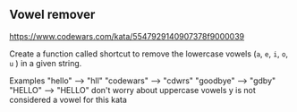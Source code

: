 
## Vowel remover


https://www.codewars.com/kata/5547929140907378f9000039


Create a function called shortcut to remove the lowercase vowels (`a`, `e`, `i`, `o`,` u` ) in a given string.

Examples
"hello"     -->  "hll"
"codewars"  -->  "cdwrs"
"goodbye"   -->  "gdby"
"HELLO"     -->  "HELLO"
don't worry about uppercase vowels
y is not considered a vowel for this kata
